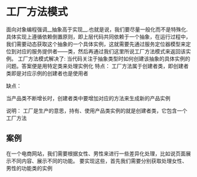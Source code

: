 # 工厂方法模式
面向对象编程强调__抽象高于实现__.也就是说，我们要尽量一般化而不是特殊化. 具体实现上遵循依赖倒置原则，即上层代码共同依赖于一个抽象，在运行过程中，我们需要动态获取这个抽象的一个具体实例，这就需要先通过服务定位器模型来定位到对应的服务提供者——类，然后再通过我们这里所说工厂方法模式来返回该实例。
工厂方法模式解决了:
当代码关注于抽象类型时如何创建该抽象的具体实例的问题。答案便是用特定类来处理实例化
特点：
工厂方法属于创建者类，即创建者类即是对应示例的创建者也是使用者

缺点：

当产品类不断增长时，创建者类中要增加对应的方法来生成新的产品实例

说明：
工厂是生产的意思，持有、使用产品类实例的就是创建者类，它包含一个工厂方法

## 案例
在一个电商网站，我们需要根据女性、男性来进行一些差异化处理，比如说页面展示不同内容、展示不同的功能。
要实现这些，首先我们需要分别获取处理女性、男性的功能类的实例


